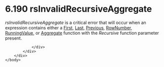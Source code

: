 <html dir="LTR" xmlns:mshelp="http://msdn.microsoft.com/mshelp" xmlns:ddue="http://ddue.schemas.microsoft.com/authoring/2003/5" xmlns:xlink="http://www.w3.org/1999/xlink" xmlns:tool="http://www.microsoft.com/tooltip">
    <head>
        <meta http-equiv="Content-Type" content="text/html; CHARSET=utf-8"></meta>
        <meta name="save" content="history"></meta>
        <title>6.190 rsInvalidRecursiveAggregate</title>
        <xml>
            <mshelp:toctitle title="6.190 rsInvalidRecursiveAggregate"></mshelp:toctitle>
            <mshelp:rltitle title="[MS-RDL]: rsInvalidRecursiveAggregate"></mshelp:rltitle>
            <mshelp:keyword index="A" term="1dc8cb9a-4879-4a4b-b531-a6d553794859"></mshelp:keyword>
            <mshelp:attr name="DCSext.ContentType" value="open specification"></mshelp:attr>
            <mshelp:attr name="AssetID" value="1dc8cb9a-4879-4a4b-b531-a6d553794859"></mshelp:attr>
            <mshelp:attr name="TopicType" value="kbRef"></mshelp:attr>
            <mshelp:attr name="DCSext.Title" value="[MS-RDL]: rsInvalidRecursiveAggregate" />
        </xml>
    </head>
    <body>
        <div id="header">
            <h1 class="heading">6.190 rsInvalidRecursiveAggregate</h1>
        </div>
        <div id="mainSection">
            <div id="mainBody">
                <div id="allHistory" class="saveHistory"></div>
                <div id="sectionSection0" class="section" name="collapseableSection">
                    

<p><i>rsInvalidRecursiveAggregate</i> is a critical error that
will occur when an expression contains either a <a href="3d1cb46f-8dae-4437-943a-f9d04f81a0ba.html">First</a>, <a href="c87ebf57-9d52-4b30-ac26-3217972275af.html">Last</a>, <a href="3e1da2a1-547f-4b00-b88e-62847bea3419.html">Previous</a>, <a href="5246ac2c-9de7-42a2-9b5a-73484f9fe73b.html">RowNumber</a>, <a href="d87b6538-477f-4292-a3dd-a5774142bec6.html">RunningValue</a>, or <a href="d9eb9bd3-4fb9-4eb8-8abb-576ca9376e64.html">Aggregate</a> function with
the <i>Recursive</i> function parameter present.</p>


                </div>
            </div>
        </div>
    </body>
</html>